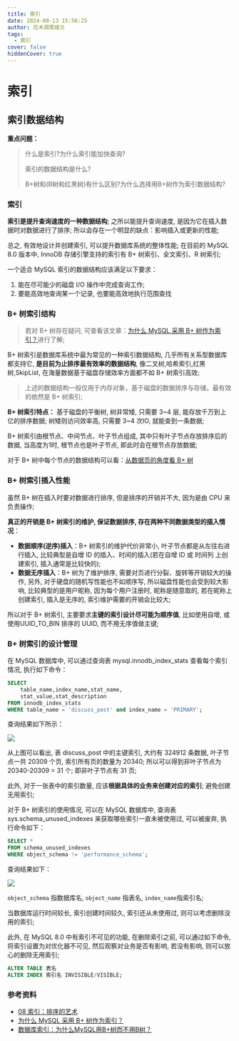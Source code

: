 ```yaml
---
title: 索引
date: 2024-08-13 15:56:25
author: 花木凋零成兰
tags: 
  - 索引
cover: false
hiddenCover: true
---
```


# 索引

## 索引数据结构

**重点问题：**
> 什么是索引?为什么索引能加快查询?
> 
> 索引的数据结构是什么?
> 
> B+树和(B树和红黑树)有什么区别?为什么选择用B+树作为索引数据结构?
> 

### 索引

**索引是提升查询速度的一种数据结构**; 之所以能提升查询速度, 是因为它在插入数据时对数据进行了排序; 所以会存在一个明显的缺点：影响插入或更新的性能;

总之, 有效地设计并创建索引, 可以提升数据库系统的整体性能; 在目前的 MySQL 8.0 版本中, InnoDB 存储引擎支持的索引有 B+ 树索引、全文索引、R 树索引;

一个适合 MySQL 索引的数据结构应该满足以下要求：
1. 能在尽可能少的磁盘 I/O 操作中完成查询工作;
2. 要能高效地查询某一个记录, 也要能高效地执行范围查找


### B+ 树索引结构

> 若对 B+ 树存在疑问, 可查看该文章：[为什么 MySQL 采用 B+ 树作为索引？](https://xiaolincoding.com/mysql/index/why_index_chose_bpuls_tree.html#%E6%80%8E%E6%A0%B7%E7%9A%84%E7%B4%A2%E5%BC%95%E7%9A%84%E6%95%B0%E6%8D%AE%E7%BB%93%E6%9E%84%E6%98%AF%E5%A5%BD%E7%9A%84)进行了解;

B+ 树索引是数据库系统中最为常见的一种索引数据结构, 几乎所有关系型数据库都支持它, **是目前为止排序最有效率的数据结构**, 像二叉树,哈希索引,红黑树,SkipList, 在海量数据基于磁盘存储效率方面都不如 B+ 树索引高效;

> 上述的数据结构一般仅用于内存对象，基于磁盘的数据排序与存储，最有效的依然是 B+ 树索引;

**B+ 树索引特点：** 基于磁盘的平衡树, 树非常矮, 只需要 3~4 层, 能存放千万到上亿的排序数据; 树矮则访问效率高, 只需要 3~4 次IO, 就能查到一条数据;

B+ 树索引由根节点、中间节点、叶子节点组成, 其中只有叶子节点存放排序后的数据, 当高度为1时, 根节点也是叶子节点, 即此时会在根节点存放数据;

对于 B+ 树中每个节点的数据结构可以看：[从数据页的角度看 B+ 树](https://xiaolincoding.com/mysql/index/page.html#innodb-%E6%98%AF%E5%A6%82%E4%BD%95%E5%AD%98%E5%82%A8%E6%95%B0%E6%8D%AE%E7%9A%84)

### B+ 树索引插入性能

虽然 B+ 树在插入时要对数据进行排序, 但是排序的开销并不大, 因为是由 CPU 来负责操作;

**真正的开销是 B+ 树索引的维护, 保证数据排序, 存在两种不同数据类型的插入情况**：
- **数据顺序(逆序)插入**：B+ 树索引的维护代价非常小, 叶子节点都是从左往右进行插入, 比较典型是自增 ID 的插入、时间的插入(若在自增 ID 或 时间列 上创建索引, 插入通常是比较快的);
- **数据无序插入**：B+ 树为了维护排序, 需要对页进行分裂、旋转等开销较大的操作, 另外, 对于硬盘的随机写性能也不如顺序写, 所以磁盘性能也会受到较大影响, 比较典型的是用户昵称, 因为每个用户注册时, 昵称是随意取的, 若在昵称上创建索引, 插入是无序的, 索引维护需要的开销会比较大;

所以对于 B+ 树索引, 主要要求**主键的索引设计尽可能为顺序值**, 比如使用自增, 或使用UUID_TO_BIN 排序的 UUID, 而不用无序值做主键;

### B+ 树索引的设计管理

在 MySQL 数据库中, 可以通过查询表 mysql.innodb_index_stats 查看每个索引情况, 执行如下命令：
```sql
SELECT
    table_name,index_name,stat_name,
    stat_value,stat_description
FROM innodb_index_stats
WHERE table_name = 'discuss_post' and index_name = 'PRIMARY';
```
查询结果如下所示：

![](https://img.upyun.ytazwc.top/blog/202408132005968.png)

从上图可以看出, 表 discuss_post 中的主键索引, 大约有 324912 条数据, 叶子节点一共 20309 个页, 索引所有页的数量为 20340; 所以可以得到非叶子节点为 20340-20309 = 31 个; 即非叶子节点有 31 页;

此外, 对于一张表中的索引数量, 应该**根据具体的业务来创建对应的索引**; 避免创建无用索引;

对于 B+ 树索引的使用情况, 可以在 MySQL 数据库中, 查询表 sys.schema_unused_indexes 来获取哪些索引一直未被使用过, 可以被废弃, 执行命令如下：
```sql
SELECT *
FROM schema_unused_indexes
WHERE object_schema != 'performance_schema';
```

查询结果如下：

![](https://img.upyun.ytazwc.top/blog/202408132014931.png)

`object_schema` 指数据库名, `object_name` 指表名, `index_name`指索引名;

当数据库运行时间较长, 索引创建时间较久, 索引还从未使用过, 则可以考虑删除没用的索引;

此外, 在 MySQL 8.0 中有索引不可见的功能, 在删除索引之前, 可以通过如下命令, 将索引设置为对优化器不可见, 然后观察对业务是否有影响, 若没有影响, 则可以放心的删除无用索引;
```sql
ALTER TABLE 表名
ALTER INDEX 索引名 INVISIBLE/VISIBLE;
```
### 参考资料

- [08 索引：排序的艺术](https://security.feishu.cn/link/safety?target=https%3A%2F%2Flearn.lianglianglee.com%2F%25E4%25B8%2593%25E6%25A0%258F%2FMySQL%25E5%25AE%259E%25E6%2588%2598%25E5%25AE%259D%25E5%2585%25B8%2F08%2520%2520%25E7%25B4%25A2%25E5%25BC%2595%25EF%25BC%259A%25E6%258E%2592%25E5%25BA%258F%25E7%259A%2584%25E8%2589%25BA%25E6%259C%25AF.md&scene=ccm&logParams=%7B%22location%22%3A%22ccm_docs%22%7D&lang=zh-CN)
- [为什么 MySQL 采用 B+ 树作为索引？](https://xiaolincoding.com/mysql/index/why_index_chose_bpuls_tree.html#%E6%80%8E%E6%A0%B7%E7%9A%84%E7%B4%A2%E5%BC%95%E7%9A%84%E6%95%B0%E6%8D%AE%E7%BB%93%E6%9E%84%E6%98%AF%E5%A5%BD%E7%9A%84)
- [数据库索引：为什么MySQL用B+树而不用B树？](http://121.43.36.222:5244/%E8%B5%84%E6%BA%90/14-%E6%9E%81%E5%AE%A2%E6%97%B6%E9%97%B4/%E4%B8%93%E6%A0%8F%E8%AF%BE/2024/230%E5%90%8E%E7%AB%AF%E5%B7%A5%E7%A8%8B%E5%B8%88%E7%9A%84%E9%AB%98%E9%98%B6%E9%9D%A2%E7%BB%8F/10%EF%BD%9C%E6%95%B0%E6%8D%AE%E5%BA%93%E7%B4%A2%E5%BC%95%EF%BC%9A%E4%B8%BA%E4%BB%80%E4%B9%88MySQL%E7%94%A8B+%E6%A0%91%E8%80%8C%E4%B8%8D%E7%94%A8B%E6%A0%91%EF%BC%9F.md)
